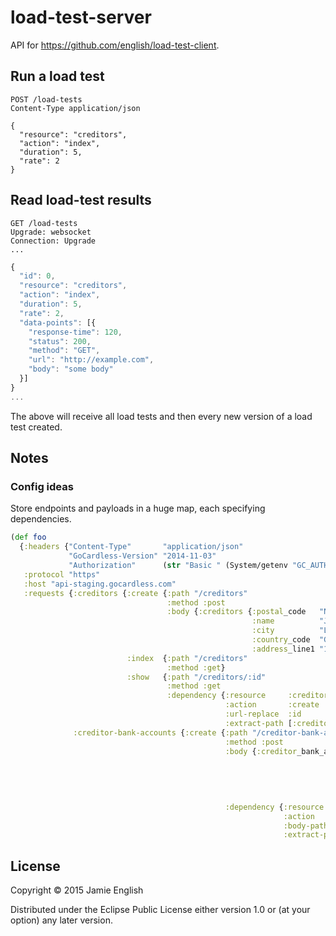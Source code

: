 # load-test-server

API for https://github.com/english/load-test-client.


## Run a load test
```http
POST /load-tests
Content-Type application/json

{
  "resource": "creditors",
  "action": "index",
  "duration": 5,
  "rate": 2
}
```

## Read load-test results
```http
GET /load-tests
Upgrade: websocket
Connection: Upgrade
...
```

```js
{
  "id": 0,
  "resource": "creditors",
  "action": "index",
  "duration": 5,
  "rate": 2,
  "data-points": [{
    "response-time": 120,
    "status": 200,
    "method": "GET",
    "url": "http://example.com",
    "body": "some body"
  }]
}
...
```

The above will receive all load tests and then every new version of a load test
created.

## Notes

### Config ideas

Store endpoints and payloads in a huge map, each specifying dependencies.
```clojure
(def foo
  {:headers {"Content-Type"       "application/json"
             "GoCardless-Version" "2014-11-03"
             "Authorization"      (str "Basic " (System/getenv "GC_AUTH_TOKEN"))}
   :protocol "https"
   :host "api-staging.gocardless.com"
   :requests {:creditors {:create {:path "/creditors"
                                   :method :post
                                   :body {:creditors {:postal_code   "N7 6JT"
                                                      :name          "Jamie Testing"
                                                      :city          "London"
                                                      :country_code  "GB"
                                                      :address_line1 "123 Jamie Street"}}}
                          :index  {:path "/creditors"
                                   :method :get}
                          :show   {:path "/creditors/:id"
                                   :method :get
                                   :dependency {:resource     :creditors
                                                :action       :create
                                                :url-replace  :id
                                                :extract-path [:creditors :id]}}}
              :creditor-bank-accounts {:create {:path "/creditor-bank-accounts"
                                                :method :post
                                                :body {:creditor_bank_accounts {:account_number      "55779911"
                                                                                :sort_code           "200000"
                                                                                :country_code        "GB"
                                                                                :account_holder_name "Nude Wines"
                                                                                :set_as_defaul_payout_account true
                                                                                :links {:creditor ":creditor_id"}}}
                                                :dependency {:resource     :creditors
                                                             :action       :create
                                                             :body-path    [:links :creditor]
                                                             :extract-path [:creditors :id]}}}}})
```

## License

Copyright © 2015 Jamie English

Distributed under the Eclipse Public License either version 1.0 or (at
your option) any later version.
